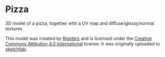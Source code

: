 # Pizza

3D model of a pizza, together with a UV map and diffuse/glossy/normal textures

This model was created by [Rigsters](https://sketchfab.com/rigsters) and is
licensed under the [Creative Commons Attibution 4.0 International](https://creativecommons.org/licenses/by/4.0/) license.
It was originally uploaded to [sketchfab](https://sketchfab.com/3d-models/pizza-40d50989fec1460f8838b608d999ccd0).


